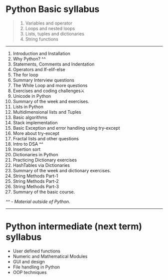 # Python Basic syllabus
>  1) Variables and operator
>  2) Loops and nested loops
>  3) Lists, tuples and dictionaries
>  4) String functions

____
1) Introduction and Installation
2) Why Python? ^^
3) Statements, Comments and Indentation
4) Operators and If-elif-else
5) The for loop
6) Summary Interview questions
7) The While Loop and more questions
8) Exercises and coding challenges⚔️
9) Unicode in Python
10) Summary of the week and exercises.
11) Lists in Python
12) Multidimensional lists and Tuples
13) Basic algorithms
14) Stack implementation
15) Basic Exception and error handling using try-except
16) More about try-except
17) Fractal lists and other questions
18) Intro to DSA ^^
19) Insertion sort
20) Dictionaries in Python
21) Practicing Dictionary exercises
22) HashTables via Dictionaries
23) Summary of the week and dictionary exercises.
24) String Methods Part-1
25) String Methods Part-2
26) String Methods Part-3
27) Summary of the basic course.

_^^ - Material outside of Python._

_____

# Python intermediate (next term) syllabus
- User defined functions
- Numeric and Mathematical Modules
- GUI and design
- File handling in Python
- OOP techniques
